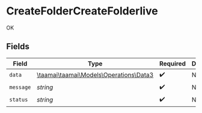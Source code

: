 # CreateFolderCreateFolderlive

OK


## Fields

| Field                                                                      | Type                                                                       | Required                                                                   | Description                                                                |
| -------------------------------------------------------------------------- | -------------------------------------------------------------------------- | -------------------------------------------------------------------------- | -------------------------------------------------------------------------- |
| `data`                                                                     | [\taamai\taamai\Models\Operations\Data3](../../Models/Operations/Data3.md) | :heavy_check_mark:                                                         | N/A                                                                        |
| `message`                                                                  | *string*                                                                   | :heavy_check_mark:                                                         | N/A                                                                        |
| `status`                                                                   | *string*                                                                   | :heavy_check_mark:                                                         | N/A                                                                        |
